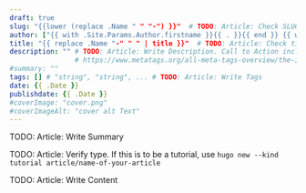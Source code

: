 ```yaml
---
draft: true
slug: "{{lower (replace .Name " " "-") }}"  # TODO: Article: Check SLUG.
author: ["{{ with .Site.Params.Author.firstname }}{{ . }}{{ end }} {{ with .Site.Params.Author.lastname }}{{ . }}{{ end }}"]
title: "{{ replace .Name "-" " " | title }}"  # TODO: Article: Check title. What is the page about in 60-64 characters?
description: "" # TODO: Article: Write Description. Call to Action including Primary Keyword & Secondary Keyword in max 130 characters
                # https://www.metatags.org/all-meta-tags-overview/the-important-meta-tags/meta-name-description/
#summary: ""
tags: [] # "string", "string", ... # TODO: Article: Write Tags
date: {{ .Date }}
publishdate: {{ .Date }}
#coverImage: "cover.png"
#coverImageAlt: "cover alt Text"
---
```

TODO: Article: Write Summary
<!--more-->

TODO: Article: Verify type. If this is to be a tutorial, use ```hugo new --kind tutorial article/name-of-your-article```

TODO: Article: Write Content
